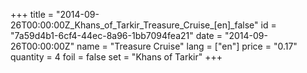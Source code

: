 +++
title = "2014-09-26T00:00:00Z_Khans_of_Tarkir_Treasure_Cruise_[en]_false"
id = "7a59d4b1-6cf4-44ec-8a96-1bb7094fea21"
date = "2014-09-26T00:00:00Z"
name = "Treasure Cruise"
lang = ["en"]
price = "0.17"
quantity = 4
foil = false
set = "Khans of Tarkir"
+++
